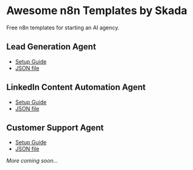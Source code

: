 # Awesome n8n Templates by Skada
Free n8n templates for starting an AI agency.

## Lead Generation Agent
- [Setup Guide](https://github.com/skadaai/n8n-templates/blob/main/leadgen-setup.md)
- [JSON file](https://github.com/skadaai/n8n-templates/blob/main/leadgen.json)

## LinkedIn Content Automation Agent
- [Setup Guide](https://github.com/skadaai/n8n-templates/blob/main/li-post-setup.md)
- [JSON file](https://github.com/skadaai/n8n-templates/blob/main/li-post.json)

## Customer Support Agent
- [Setup Guide](https://github.com/skadaai/n8n-templates/blob/main/customer-support-setup.md)
- [JSON file](https://github.com/skadaai/n8n-templates/blob/main/customer-support.json)

_More coming soon..._
